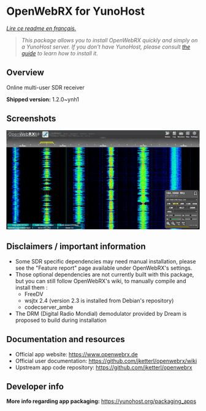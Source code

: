 <!--
N.B.: This README was automatically generated by https://github.com/YunoHost/apps/tree/master/tools/README-generator
It shall NOT be edited by hand.
-->

# OpenWebRX for YunoHost

*[Lire ce readme en français.](./README_fr.md)*

> *This package allows you to install OpenWebRX quickly and simply on a YunoHost server.
If you don't have YunoHost, please consult [the guide](https://yunohost.org/#/install) to learn how to install it.*

## Overview

Online multi-user SDR receiver


**Shipped version:** 1.2.0~ynh1

## Screenshots

![Screenshot of OpenWebRX](./doc/screenshots/screenshot1.png)

## Disclaimers / important information

* Some SDR specific dependencies may need manual installation, please see the "Feature report" page available under OpenWebRX's settings.
* Those optional dependencies are not currently built with this package, but you can still follow OpenWebRX's wiki, to manually compile and install them :
    * FreeDV
    * wsjtx 2.4 (version 2.3 is installed from Debian's repository)
    * codecserver_ambe
* The DRM (Digital Radio Mondial) demodulator provided by Dream is proposed to build during installation

## Documentation and resources

* Official app website: <https://www.openwebrx.de>
* Official user documentation: <https://github.com/jketterl/openwebrx/wiki>
* Upstream app code repository: <https://github.com/jketterl/openwebrx>

## Developer info

**More info regarding app packaging:** <https://yunohost.org/packaging_apps>
